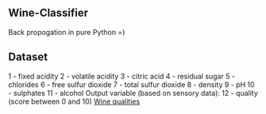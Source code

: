 Wine-Classifier
-------------------
Back propogation in pure Python =)

Dataset 
------------------- 
1 - fixed acidity
2 - volatile acidity
3 - citric acid
4 - residual sugar
5 - chlorides
6 - free sulfur dioxide
7 - total sulfur dioxide
8 - density
9 - pH
10 - sulphates
11 - alcohol
Output variable (based on sensory data):
12 - quality (score between 0 and 10)
[Wine qualities](https://archive.ics.uci.edu/ml/datasets/Wine+Quality)
